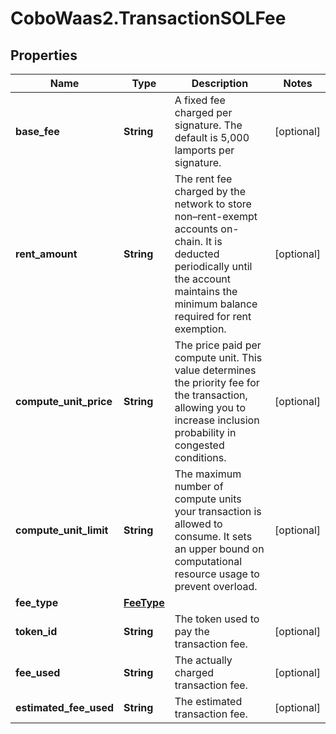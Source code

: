 # CoboWaas2.TransactionSOLFee

## Properties

Name | Type | Description | Notes
------------ | ------------- | ------------- | -------------
**base_fee** | **String** | A fixed fee charged per signature. The default is 5,000 lamports per signature. | [optional] 
**rent_amount** | **String** | The rent fee charged by the network to store non–rent-exempt accounts on-chain. It is deducted periodically until the account maintains the minimum balance required for rent exemption. | [optional] 
**compute_unit_price** | **String** | The price paid per compute unit. This value determines the priority fee for the transaction, allowing you to increase inclusion probability in congested conditions. | [optional] 
**compute_unit_limit** | **String** | The maximum number of compute units your transaction is allowed to consume. It sets an upper bound on computational resource usage to prevent overload. | [optional] 
**fee_type** | [**FeeType**](FeeType.md) |  | 
**token_id** | **String** | The token used to pay the transaction fee. | [optional] 
**fee_used** | **String** | The actually charged transaction fee. | [optional] 
**estimated_fee_used** | **String** | The estimated transaction fee. | [optional] 


